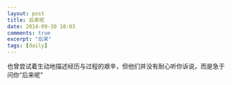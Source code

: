 ```yaml
---
layout: post
title: 后来呢
date: 2014-09-30 18:03
comments: true
excerpt: "后来"
tags: [daily]
---
```

也曾尝试着生动地描述经历与过程的艰辛，但他们并没有耐心听你诉说，而是急于问你“后来呢”
